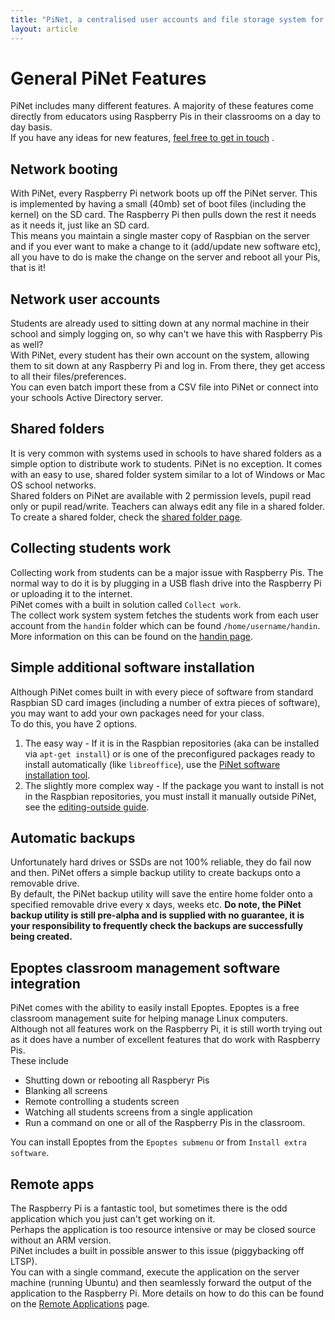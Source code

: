 ```yaml
---
title: "PiNet, a centralised user accounts and file storage system for a Raspberry Pi classroom."
layout: article
---
```


# General PiNet Features

PiNet includes many different features. A majority of these features come directly from educators using Raspberry Pis in their classrooms on a day to day basis.   
If you have any ideas for new features, [feel free to get in touch](support.html) .

## Network booting   
With PiNet, every Raspberry Pi network boots up off the PiNet server. This is implemented by having a small (40mb) set of boot files (including the kernel) on the SD card. The Raspberry Pi then pulls down the rest it needs as it needs it, just like an SD card.   
This means you maintain a single master copy of Raspbian on the server and if you ever want to make a change to it (add/update new software etc), all you have to do is make the change on the server and reboot all your Pis, that is it!   

## Network user accounts   
Students are already used to sitting down at any normal machine in their school and simply logging on, so why can't we have this with Raspberry Pis as well?   
With PiNet, every student has their own account on the system, allowing them to sit down at any Raspberry Pi and log in. From there, they get access to all their files/preferences.    
You can even batch import these from a CSV file into PiNet or connect into your schools Active Directory server.   

## Shared folders   
It is very common with systems used in schools to have shared folders as a simple option to distribute work to students. PiNet is no exception. It comes with an easy to use, shared folder system similar to a lot of Windows or Mac OS school networks.  
Shared folders on PiNet are available with 2 permission levels, pupil read only or pupil read/write. Teachers can always edit any file in a shared folder.   
To create a shared folder, check the [shared folder page](shared-folders/shared-folders.html).

## Collecting students work
Collecting work from students can be a major issue with Raspberry Pis. The normal way to do it is by plugging in a USB flash drive into the Raspberry Pi or uploading it to the internet.   
PiNet comes with a built in solution called ```Collect work```.   
The collect work system system fetches the students work from each user account from the ```handin``` folder which can be found ```/home/username/handin```.   
More information on this can be found on the [handin page](collect-work.html).   

## Simple additional software installation
Although PiNet comes built in with every piece of software from standard Raspbian SD card images (including a number of extra pieces of software), you may want to add your own packages need for your class.   
To do this, you have 2 options.   
1. The easy way - If it is in the Raspbian repositories (aka can be installed via ```apt-get install```) or is one of the preconfigured packages ready to install automatically (like ```libreoffice```), use the [PiNet software installation tool](installation/installing-software.html).  
2. The slightly more complex way - If the package you want to install is not in the Raspbian repositories, you must install it manually outside PiNet, see the [editing-outside guide](http://pi-ltsp.net/advanced/editing-outsite.html).

## Automatic backups   
Unfortunately hard drives or SSDs are not 100% reliable, they do fail now and then. PiNet offers a simple backup utility to create backups onto a removable drive.   
By default, the PiNet backup utility will save the entire home folder onto a specified removable drive every x days, weeks etc.
**Do note, the PiNet backup utility is still pre-alpha and is supplied with no guarantee, it is your responsibility to frequently check the backups are successfully being created.**   

## Epoptes classroom management software integration
PiNet comes with the ability to easily install Epoptes. Epoptes is a free classroom management suite for helping manage Linux computers.   
Although not all features work on the Raspberry Pi, it is still worth trying out as it does have a number of excellent features that do work with Raspberry Pis.   
These include
- Shutting down or rebooting all Raspberyr Pis
- Blanking all screens
- Remote controlling a students screen
- Watching all students screens from a single application
- Run a command on one or all of the Raspberry Pis in the classroom.

You can install Epoptes from the ```Epoptes submenu``` or from ```Install extra software```.

## Remote apps   
The Raspberry Pi is a fantastic tool, but sometimes there is the odd application which you just can't get working on it.   
Perhaps the application is too resource intensive or may be closed source without an ARM version.  
PiNet includes a built in possible answer to this issue (piggybacking off LTSP).   
You can with a single command, execute the application on the server machine (running Ubuntu) and then seamlessly forward the output of the application to the Raspberry Pi. More details on how to do this can be found on the [Remote Applications](http://pinet.org.uk/articles/advanced/remote-apps.html) page.
